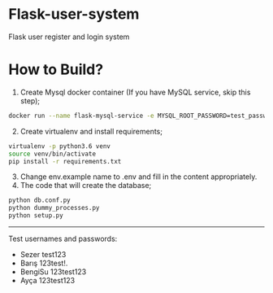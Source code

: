# Flask-user-system
Flask user register and login system

# How to Build?
1. Create Mysql docker container (If you have MySQL service, skip this step);
```bash
docker run --name flask-mysql-service -e MYSQL_ROOT_PASSWORD=test_password -d mysql:latest --character-set-server=utf8mb4 --collation-server=utf8mb4_unicode_ci
```
2. Create virtualenv and install requirements;
```bash
virtualenv -p python3.6 venv
source venv/bin/activate
pip install -r requirements.txt
```
3. Change env.example name to .env and fill in the content appropriately.
4. The code that will create the database;
```bash
python db.conf.py
python dummy_processes.py
python setup.py
```
----
Test usernames and passwords:
* Sezer test123
* Barış 123test!.
* BengiSu 123test123
* Ayça 123test123